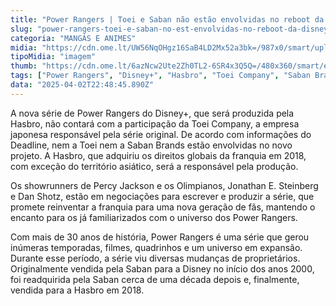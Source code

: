 ```yaml
---
title: "Power Rangers | Toei e Saban não estão envolvidas no reboot da Disney"
slug: "power-rangers-toei-e-saban-no-est-envolvidas-no-reboot-da-disney"
categoria: "MANGÁS E ANIMES"
midia: "https://cdn.ome.lt/UW56NqOHgz16SaB4LD2Mx52a3bk=/987x0/smart/uploads/conteudo/fotos/OMELETE_CAPA_-_2025-04-02T191135.362.png"
tipoMidia: "imagem"
thumb: "https://cdn.ome.lt/6azNcw2Ute2Zh0TL2-6SR4x3Q5Q=/480x360/smart/extras/conteudos/omelete_THUMB_-_2025-04-02T191116.345.png"
tags: ["Power Rangers", "Disney+", "Hasbro", "Toei Company", "Saban Brands", "reboot", "franquia", "showrunners"]
data: "2025-04-02T22:48:45.890Z"
---
```


A nova série de Power Rangers do Disney+, que será produzida pela Hasbro, não contará com a participação da Toei Company, a empresa japonesa responsável pela série original. De acordo com informações do Deadline, nem a Toei nem a Saban Brands estão envolvidas no novo projeto. A Hasbro, que adquiriu os direitos globais da franquia em 2018, com exceção do território asiático, será a responsável pela produção.

Os showrunners de Percy Jackson e os Olimpianos, Jonathan E. Steinberg e Dan Shotz, estão em negociações para escrever e produzir a série, que promete reinventar a franquia para uma nova geração de fãs, mantendo o encanto para os já familiarizados com o universo dos Power Rangers.

Com mais de 30 anos de história, Power Rangers é uma série que gerou inúmeras temporadas, filmes, quadrinhos e um universo em expansão. Durante esse período, a série viu diversas mudanças de proprietários. Originalmente vendida pela Saban para a Disney no início dos anos 2000, foi readquirida pela Saban cerca de uma década depois e, finalmente, vendida para a Hasbro em 2018.